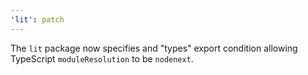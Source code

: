 ```yaml
---
'lit': patch
---
```


The `lit` package now specifies and "types" export condition allowing TypeScript `moduleResolution` to be `nodenext`.
